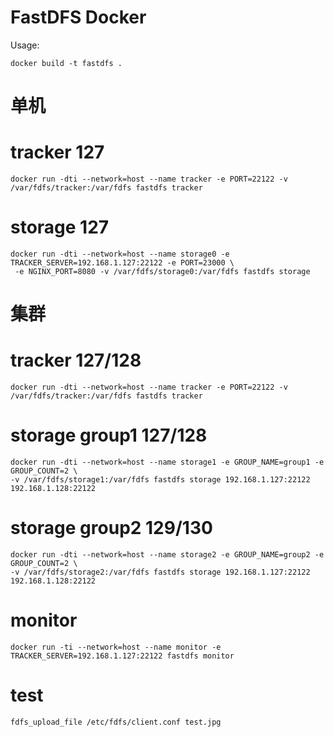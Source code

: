 # FastDFS Docker

Usage:

```
docker build -t fastdfs .
```

# 单机

# tracker 127

```
docker run -dti --network=host --name tracker -e PORT=22122 -v /var/fdfs/tracker:/var/fdfs fastdfs tracker
```

# storage 127

```
docker run -dti --network=host --name storage0 -e TRACKER_SERVER=192.168.1.127:22122 -e PORT=23000 \
 -e NGINX_PORT=8080 -v /var/fdfs/storage0:/var/fdfs fastdfs storage
```

# 集群

# tracker 127/128

```
docker run -dti --network=host --name tracker -e PORT=22122 -v /var/fdfs/tracker:/var/fdfs fastdfs tracker
```

# storage group1 127/128

```
docker run -dti --network=host --name storage1 -e GROUP_NAME=group1 -e GROUP_COUNT=2 \
-v /var/fdfs/storage1:/var/fdfs fastdfs storage 192.168.1.127:22122 192.168.1.128:22122
```

# storage group2 129/130

```
docker run -dti --network=host --name storage2 -e GROUP_NAME=group2 -e GROUP_COUNT=2 \
-v /var/fdfs/storage2:/var/fdfs fastdfs storage 192.168.1.127:22122 192.168.1.128:22122
```

# monitor

```
docker run -ti --network=host --name monitor -e TRACKER_SERVER=192.168.1.127:22122 fastdfs monitor
```

# test

```
fdfs_upload_file /etc/fdfs/client.conf test.jpg
```
